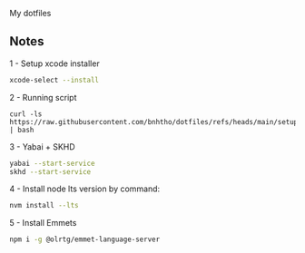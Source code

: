 My dotfiles
## Notes
1 - Setup xcode installer
```bash
xcode-select --install
```

2 - Running script 
```
curl -ls https://raw.githubusercontent.com/bnhtho/dotfiles/refs/heads/main/setup.sh | bash
```

3 - Yabai + SKHD
```bash
yabai --start-service
skhd --start-service
```

4 - Install node lts version by command:
```bash
nvm install --lts
```

5 - Install Emmets 
```bash
npm i -g @olrtg/emmet-language-server
```
